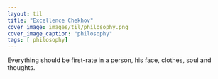 ```yaml
---
layout: til
title: "Excellence Chekhov"
cover_image: images/til/philosophy.png
cover_image_caption: "philosophy"
tags: [ philosophy]
---
```


Everything should be first-rate in a person, his face, clothes, soul and thoughts.
